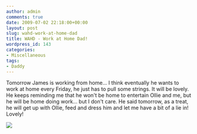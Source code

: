 ```yaml
---
author: admin
comments: true
date: 2009-07-02 22:18:00+00:00
layout: post
slug: wahd-work-at-home-dad
title: WAHD - Work at Home Dad!
wordpress_id: 143
categories:
- Miscellaneous
tags:
- Daddy
---
```


Tomorrow James is working from home... I think eventually he wants to work at home every Friday, he just has to pull some strings.  It will be lovely.  He keeps reminding me that he won't be home to entertain Ollie and me, but he will be home doing work... but I don't care.  He said tomorrow, as a treat, he will get up with Ollie, feed and dress him and let me have a bit of a lie in!  Lovely!

![](https://blogger.googleusercontent.com/tracker/251139911615938991-6183409626608219831?l=www.outmumbered.com)
